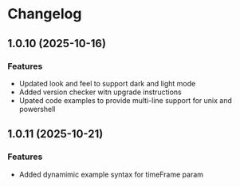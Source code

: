 # Changelog

## 1.0.10 (2025-10-16)

### Features
- Updated look and feel to support dark and light mode
- Added version checker witn upgrade instructions
- Upated code examples to provide multi-line support for unix and powershell

## 1.0.11 (2025-10-21)

### Features
- Added dynamimic example syntax for timeFrame param